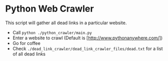 # Python Web Crawler
This script will gather all dead links in a particular website.

- Call `python ./python_crawler/main.py`
- Enter a website to crawl (Default is [http://www.pythonanywhere.com/])
- Go for coffee
- Check `./dead_link_crawler/dead_link_crawler_files/dead.txt` for a list of all dead links